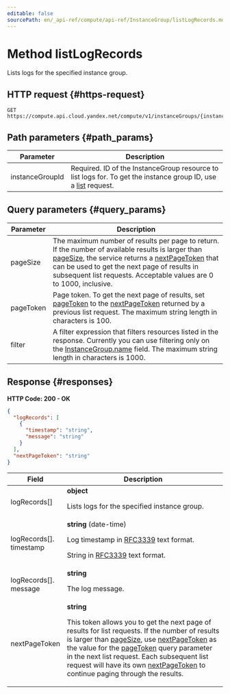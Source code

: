 ```yaml
---
editable: false
sourcePath: en/_api-ref/compute/api-ref/InstanceGroup/listLogRecords.md
---
```


# Method listLogRecords
Lists logs for the specified instance group.
 

 
## HTTP request {#https-request}
```
GET https://compute.api.cloud.yandex.net/compute/v1/instanceGroups/{instanceGroupId}:logs
```
 
## Path parameters {#path_params}
 
Parameter | Description
--- | ---
instanceGroupId | Required. ID of the InstanceGroup resource to list logs for. To get the instance group ID, use a [list](/docs/compute/api-ref/InstanceGroup/list) request.
 
## Query parameters {#query_params}
 
Parameter | Description
--- | ---
pageSize | The maximum number of results per page to return. If the number of available results is larger than [pageSize](/docs/compute/api-ref/InstanceGroup/listLogRecords#query_params), the service returns a [nextPageToken](/docs/compute/api-ref/InstanceGroup/listLogRecords#responses) that can be used to get the next page of results in subsequent list requests.  Acceptable values are 0 to 1000, inclusive.
pageToken | Page token. To get the next page of results, set [pageToken](/docs/compute/api-ref/InstanceGroup/listLogRecords#query_params) to the [nextPageToken](/docs/compute/api-ref/InstanceGroup/listLogRecords#responses) returned by a previous list request.  The maximum string length in characters is 100.
filter | A filter expression that filters resources listed in the response. Currently you can use filtering only on the [InstanceGroup.name](/docs/compute/api-ref/InstanceGroup#representation) field.  The maximum string length in characters is 1000.
 
## Response {#responses}
**HTTP Code: 200 - OK**

```json 
{
  "logRecords": [
    {
      "timestamp": "string",
      "message": "string"
    }
  ],
  "nextPageToken": "string"
}
```

 
Field | Description
--- | ---
logRecords[] | **object**<br><p>Lists logs for the specified instance group.</p> 
logRecords[].<br>timestamp | **string** (date-time)<br><p>Log timestamp in <a href="https://www.ietf.org/rfc/rfc3339.txt">RFC3339</a> text format.</p> <p>String in <a href="https://www.ietf.org/rfc/rfc3339.txt">RFC3339</a> text format.</p> 
logRecords[].<br>message | **string**<br><p>The log message.</p> 
nextPageToken | **string**<br><p>This token allows you to get the next page of results for list requests. If the number of results is larger than <a href="/docs/compute/api-ref/InstanceGroup/listLogRecords#query_params">pageSize</a>, use <a href="/docs/compute/api-ref/InstanceGroup/listLogRecords#responses">nextPageToken</a> as the value for the <a href="/docs/compute/api-ref/InstanceGroup/listLogRecords#query_params">pageToken</a> query parameter in the next list request. Each subsequent list request will have its own <a href="/docs/compute/api-ref/InstanceGroup/listLogRecords#responses">nextPageToken</a> to continue paging through the results.</p> 